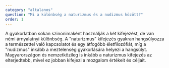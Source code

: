 ```yaml
---
category: "altalanos"
question: "Mi a különbség a naturizmus és a nudizmus között?"
order: 1
---
```

A gyakorlatban sokan szinonimaként használják a két kifejezést, de van némi árnyalatnyi különbség. A "naturizmus" kifejezés gyakran hangsúlyozza a természettel való kapcsolatot és egy átfogóbb életfilozófiát, míg a "nudizmus" inkább a meztelenség gyakorlására helyezi a hangsúlyt. Magyarországon és nemzetközileg is inkább a naturizmus kifejezés az elterjedtebb, mivel ez jobban kifejezi a mozgalom értékeit és céljait.